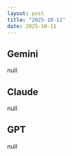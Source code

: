 ```yaml
---
layout: post
title: "2025-10-11"
date: 2025-10-11
---
```


## Gemini

null

## Claude

null

## GPT

null
